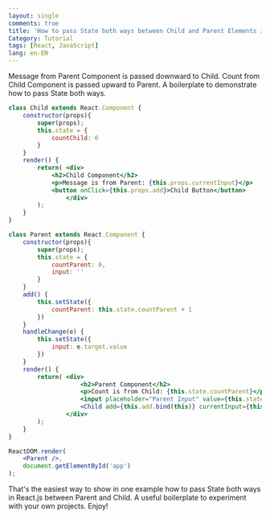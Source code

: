 ```yaml
---
layout: single
comments: true
title: 'How to pass State both ways between Child and Parent Elements in React.js'
Category: Tutorial
tags: [React, JavaScript]
lang: en-EN
---
```


Message from Parent Component is passed downward to Child. Count from Child Component is passed upward to Parent. A boilerplate to demonstrate how to pass State both ways.
```jsx
class Child extends React.Component {
    constructor(props){
        super(props);
        this.state = {
            countChild: 0
        }
    }
    render() {
        return( <div>
            <h2>Child Component</h2>
            <p>Message is from Parent: {this.props.currentInput}</p>
            <button onClick={this.props.add}>Child Button</button>
                </div>
        );
    }
}

class Parent extends React.Component {
    constructor(props){
        super(props);
        this.state = {
            countParent: 0,
            input: ''
        }
    }
    add() {
        this.setState({
            countParent: this.state.countParent + 1
        })
    }
    handleChange(e) {
        this.setState({
            input: e.target.value
        })
    }
    render() {
        return( <div>
                    <h2>Parent Component</h2>
                    <p>Count is from Child: {this.state.countParent}</p>
                    <input placeholder="Parent Input" value={this.state.input} onChange={this.handleChange.bind(this)} />
                    <Child add={this.add.bind(this)} currentInput={this.state.input} />
                </div> 
        );
    }
}

ReactDOM.render(
    <Parent />,
    document.getElementById('app')
);    
```

That's the easiest way to show in one example how to pass State both ways in React.js between Parent and Child. A useful boilerplate to experiment with your own projects. Enjoy!
